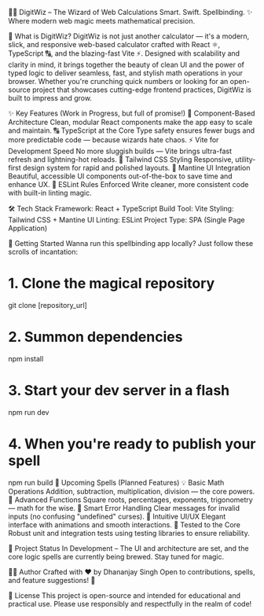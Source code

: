 🧙‍♂️ DigitWiz – The Wizard of Web Calculations
Smart. Swift. Spellbinding.
✨ Where modern web magic meets mathematical precision.

🎯 What is DigitWiz?
DigitWiz is not just another calculator — it's a modern, slick, and responsive web-based calculator crafted with React ⚛️, TypeScript 🔠, and the blazing-fast Vite ⚡. Designed with scalability and clarity in mind, it brings together the beauty of clean UI and the power of typed logic to deliver seamless, fast, and stylish math operations in your browser.
Whether you're crunching quick numbers or looking for an open-source project that showcases cutting-edge frontend practices, DigitWiz is built to impress and grow.


✨ Key Features (Work in Progress, but full of promise!)
🧩 Component-Based Architecture
Clean, modular React components make the app easy to scale and maintain.
🔠 TypeScript at the Core
Type safety ensures fewer bugs and more predictable code — because wizards hate chaos.
⚡ Vite for Development Speed
No more sluggish builds — Vite brings ultra-fast refresh and lightning-hot reloads.
🎨 Tailwind CSS Styling
Responsive, utility-first design system for rapid and polished layouts.
💅 Mantine UI Integration
Beautiful, accessible UI components out-of-the-box to save time and enhance UX.
🧹 ESLint Rules Enforced
Write cleaner, more consistent code with built-in linting magic.


🛠️ Tech Stack
Framework: React + TypeScript
Build Tool: Vite
Styling: Tailwind CSS + Mantine UI
Linting: ESLint
Project Type: SPA (Single Page Application)


🚀 Getting Started
Wanna run this spellbinding app locally? Just follow these scrolls of incantation:

# 1. Clone the magical repository
git clone [repository_url]
# 2. Summon dependencies
npm install
# 3. Start your dev server in a flash
npm run dev

# 4. When you're ready to publish your spell
npm run build
🔮 Upcoming Spells (Planned Features)
💡 Basic Math Operations
Addition, subtraction, multiplication, division — the core powers.
📐 Advanced Functions
Square roots, percentages, exponents, trigonometry — math for the wise.
🧠 Smart Error Handling
Clear messages for invalid inputs (no confusing "undefined" curses).
🎨 Intuitive UI/UX
Elegant interface with animations and smooth interactions.
🧪 Tested to the Core
Robust unit and integration tests using testing libraries to ensure reliability.

🚧 Project Status
In Development – The UI and architecture are set, and the core logic spells are currently being brewed. Stay tuned for magic.

👩‍💻 Author
Crafted with ❤️ by Dhananjay Singh
Open to contributions, spells, and feature suggestions! 🌟

📄 License
This project is open-source and intended for educational and practical use. Please use responsibly and respectfully in the realm of code!
